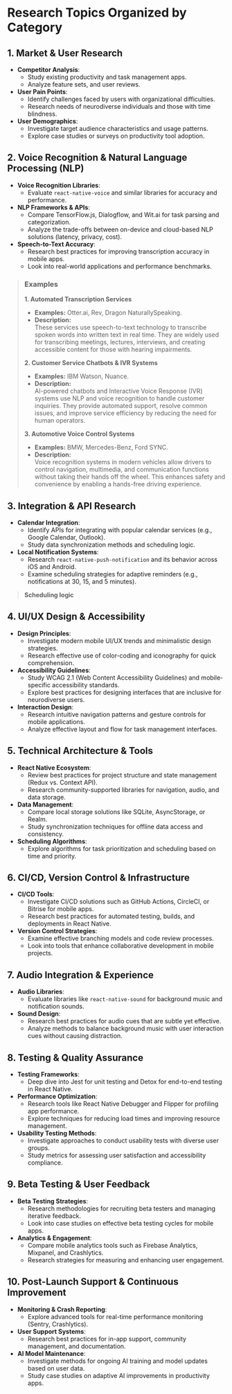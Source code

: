 # Research Topics Organized by Category
 
## 1. Market & User Research
- **Competitor Analysis**:  
  - Study existing productivity and task management apps.
  - Analyze feature sets, and user reviews.
- **User Pain Points**:  
  - Identify challenges faced by users with organizational difficulties.
  - Research needs of neurodiverse individuals and those with time blindness.
- **User Demographics**:  
  - Investigate target audience characteristics and usage patterns.
  - Explore case studies or surveys on productivity tool adoption.

## 2. Voice Recognition & Natural Language Processing (NLP)
- **Voice Recognition Libraries**:  
  - Evaluate `react-native-voice` and similar libraries for accuracy and performance.
- **NLP Frameworks & APIs**:  
  - Compare TensorFlow.js, Dialogflow, and Wit.ai for task parsing and categorization.
  - Analyze the trade-offs between on-device and cloud-based NLP solutions (latency, privacy, cost).
- **Speech-to-Text Accuracy**:  
  - Research best practices for improving transcription accuracy in mobile apps.
  - Look into real-world applications and performance benchmarks.  
> ### Examples
> **1. Automated Transcription Services**
> - **Examples:** Otter.ai, Rev, Dragon NaturallySpeaking.
> - **Description:**  
>   These services use speech-to-text technology to transcribe spoken words into written text in real time. They are widely used for transcribing meetings, lectures, interviews, and creating accessible content for those with hearing impairments.  
>
> **2. Customer Service Chatbots & IVR Systems**
> - **Examples:** IBM Watson, Nuance.
> - **Description:**  
  AI-powered chatbots and Interactive Voice Response (IVR) systems use NLP and voice recognition to handle customer inquiries. They provide automated support, resolve common issues, and improve service efficiency by reducing the need for human operators.
>
> **3. Automotive Voice Control Systems**
> - **Examples:** BMW, Mercedes-Benz, Ford SYNC.
> - **Description:**  
>   Voice recognition systems in modern vehicles allow drivers to control navigation, multimedia, and communication functions without taking their hands off the wheel. This enhances safety and convenience by enabling a hands-free driving experience.
>

## 3. Integration & API Research
- **Calendar Integration**:  
  - Identify APIs for integrating with popular calendar services (e.g., Google Calendar, Outlook).
  - Study data synchronization methods and scheduling logic.
- **Local Notification Systems**:  
  - Research `react-native-push-notification` and its behavior across iOS and Android.
  - Examine scheduling strategies for adaptive reminders (e.g., notifications at 30, 15, and 5 minutes).

> **Scheduling logic**

## 4. UI/UX Design & Accessibility
- **Design Principles**:  
  - Investigate modern mobile UI/UX trends and minimalistic design strategies.
  - Research effective use of color-coding and iconography for quick comprehension.
- **Accessibility Guidelines**:  
  - Study WCAG 2.1 (Web Content Accessibility Guidelines) and mobile-specific accessibility standards.
  - Explore best practices for designing interfaces that are inclusive for neurodiverse users.
- **Interaction Design**:  
  - Research intuitive navigation patterns and gesture controls for mobile applications.
  - Analyze effective layout and flow for task management interfaces.

## 5. Technical Architecture & Tools
- **React Native Ecosystem**:  
  - Review best practices for project structure and state management (Redux vs. Context API).
  - Research community-supported libraries for navigation, audio, and data storage.
- **Data Management**:  
  - Compare local storage solutions like SQLite, AsyncStorage, or Realm.
  - Study synchronization techniques for offline data access and consistency.
- **Scheduling Algorithms**:  
  - Explore algorithms for task prioritization and scheduling based on time and priority.

## 6. CI/CD, Version Control & Infrastructure
- **CI/CD Tools**:  
  - Investigate CI/CD solutions such as GitHub Actions, CircleCI, or Bitrise for mobile apps.
  - Research best practices for automated testing, builds, and deployments in React Native.
- **Version Control Strategies**:  
  - Examine effective branching models and code review processes.
  - Look into tools that enhance collaborative development in mobile projects.

## 7. Audio Integration & Experience
- **Audio Libraries**:  
  - Evaluate libraries like `react-native-sound` for background music and notification sounds.
- **Sound Design**:  
  - Research best practices for audio cues that are subtle yet effective.
  - Analyze methods to balance background music with user interaction cues without causing distraction.

## 8. Testing & Quality Assurance
- **Testing Frameworks**:  
  - Deep dive into Jest for unit testing and Detox for end-to-end testing in React Native.
- **Performance Optimization**:  
  - Research tools like React Native Debugger and Flipper for profiling app performance.
  - Explore techniques for reducing load times and improving resource management.
- **Usability Testing Methods**:  
  - Investigate approaches to conduct usability tests with diverse user groups.
  - Study metrics for assessing user satisfaction and accessibility compliance.

## 9. Beta Testing & User Feedback
- **Beta Testing Strategies**:  
  - Research methodologies for recruiting beta testers and managing iterative feedback.
  - Look into case studies on effective beta testing cycles for mobile apps.
- **Analytics & Engagement**:  
  - Compare mobile analytics tools such as Firebase Analytics, Mixpanel, and Crashlytics.
  - Research strategies for measuring and enhancing user engagement.

## 10. Post-Launch Support & Continuous Improvement
- **Monitoring & Crash Reporting**:  
  - Explore advanced tools for real-time performance monitoring (Sentry, Crashlytics).
- **User Support Systems**:  
  - Research best practices for in-app support, community management, and documentation.
- **AI Model Maintenance**:  
  - Investigate methods for ongoing AI training and model updates based on user data.
  - Study case studies on adaptive AI improvements in productivity apps.
